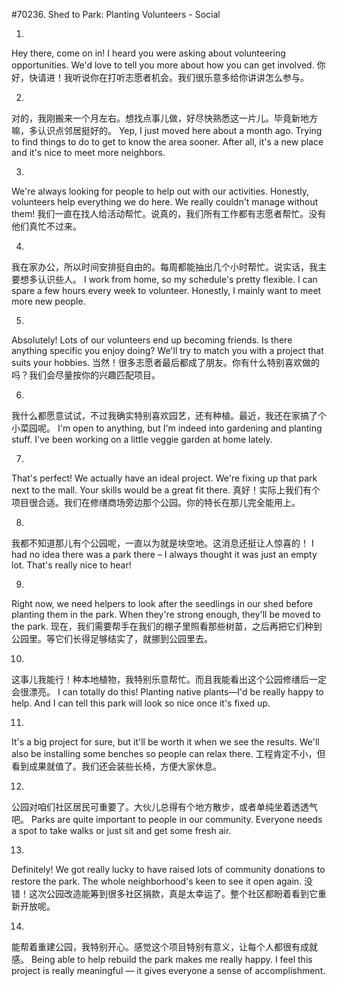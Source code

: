 #70236. Shed to Park: Planting Volunteers - Social

1.
Hey there, come on in! I heard you were asking about volunteering opportunities. We'd love to tell you more about how you can get involved.
你好，快请进！我听说你在打听志愿者机会。我们很乐意多给你讲讲怎么参与。

2.
对的，我刚搬来一个月左右。想找点事儿做，好尽快熟悉这一片儿。毕竟新地方嘛，多认识点邻居挺好的。
Yep, I just moved here about a month ago. Trying to find things to do to get to know the area sooner. After all, it's a new place and it's nice to meet more neighbors.

3.
We're always looking for people to help out with our activities. Honestly, volunteers help everything we do here. We really couldn't manage without them!
我们一直在找人给活动帮忙。说真的，我们所有工作都有志愿者帮忙。没有他们真忙不过来。

4.
我在家办公，所以时间安排挺自由的。每周都能抽出几个小时帮忙。说实话，我主要想多认识些人。
I work from home, so my schedule's pretty flexible. I can spare a few hours every week to volunteer. Honestly, I mainly want to meet more new people.

5.
Absolutely! Lots of our volunteers end up becoming friends. Is there anything specific you enjoy doing? We'll try to match you with a project that suits your hobbies.
当然！很多志愿者最后都成了朋友。你有什么特别喜欢做的吗？我们会尽量按你的兴趣匹配项目。

6.
我什么都愿意试试，不过我确实特别喜欢园艺，还有种植。最近，我还在家搞了个小菜园呢。
I'm open to anything, but I'm indeed into gardening and planting stuff. I've been working on a little veggie garden at home lately.

7.
That's perfect! We actually have an ideal project. We're fixing up that park next to the mall. Your skills would be a great fit there.
真好！实际上我们有个项目很合适。我们在修缮商场旁边那个公园。你的特长在那儿完全能用上。

8.
我都不知道那儿有个公园呢，一直以为就是块空地。这消息还挺让人惊喜的！
I had no idea there was a park there – I always thought it was just an empty lot. That's really nice to hear!

9.
Right now, we need helpers to look after the seedlings in our shed before planting them in the park. When they're strong enough, they'll be moved to the park.
现在，我们需要帮手在我们的棚子里照看那些树苗，之后再把它们种到公园里。等它们长得足够结实了，就挪到公园里去。

10.
这事儿我能行！种本地植物，我特别乐意帮忙。而且我能看出这个公园修缮后一定会很漂亮。
I can totally do this! Planting native plants—I'd be really happy to help. And I can tell this park will look so nice once it's fixed up.

11.
It's a big project for sure, but it'll be worth it when we see the results. We'll also be installing some benches so people can relax there.
工程肯定不小，但看到成果就值了。我们还会装些长椅，方便大家休息。

12.
公园对咱们社区居民可重要了。大伙儿总得有个地方散步，或者单纯坐着透透气吧。
Parks are quite important to people in our community. Everyone needs a spot to take walks or just sit and get some fresh air.

13.
Definitely! We got really lucky to have raised lots of community donations to restore the park. The whole neighborhood's keen to see it open again.
没错！这次公园改造能筹到很多社区捐款，真是太幸运了。整个社区都盼着看到它重新开放呢。

14.
能帮着重建公园，我特别开心。感觉这个项目特别有意义，让每个人都很有成就感。
Being able to help rebuild the park makes me really happy. I feel this project is really meaningful — it gives everyone a sense of accomplishment.
